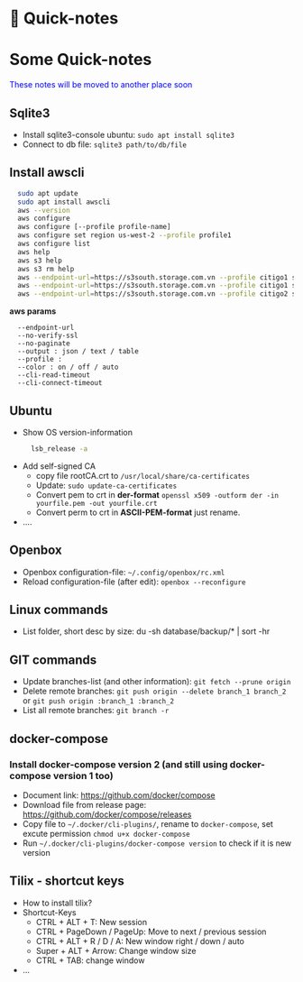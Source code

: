 # 🚧 Quick-notes


<!--more-->
# Some Quick-notes

<font color="#0000FF">These notes will be moved to another place soon</font>

## Sqlite3
- Install sqlite3-console ubuntu: `sudo apt install sqlite3`
- Connect to db file: `sqlite3 path/to/db/file`

## Install awscli
  ```bash
    sudo apt update
    sudo apt install awscli
    aws --version
    aws configure
    aws configure [--profile profile-name]
    aws configure set region us-west-2 --profile profile1
    aws configure list
    aws help
    aws s3 help
    aws s3 rm help
    aws --endpoint-url=https://s3south.storage.com.vn --profile citigo1 s3 ls
    aws --endpoint-url=https://s3south.storage.com.vn --profile citigo1 s3 rm --recursive s3://kiotviet-export
    aws --endpoint-url=https://s3south.storage.com.vn --profile citigo2 s3 rm --recursive s3://kiotvietimages
  ```
  **aws params**
  ```
    --endpoint-url
    --no-verify-ssl
    --no-paginate
    --output : json / text / table
    --profile : 
    --color : on / off / auto
    --cli-read-timeout
    --cli-connect-timeout

  ```

## Ubuntu
- Show OS version-information
  ```bash
    lsb_release -a
  ```
- Add self-signed CA
  - copy file rootCA.crt to `/usr/local/share/ca-certificates`
  - Update: `sudo update-ca-certificates`  
  - Convert pem to crt in **der-format** `openssl x509 -outform der -in yourfile.pem -out yourfile.crt`
  - Convert perm to crt in **ASCII-PEM-format** just rename.
- ....

## Openbox
- Openbox configuration-file: `~/.config/openbox/rc.xml`
- Reload configuration-file (after edit): `openbox --reconfigure`

## Linux commands
- List folder, short desc by size: du -sh database/backup/* | sort -hr

## GIT commands
- Update branches-list (and other information): `git fetch --prune origin`
- Delete remote branches: `git push origin --delete branch_1 branch_2` or `git push origin :branch_1 :branch_2`
- List all remote branches: `git branch -r`

## docker-compose
### Install docker-compose version 2 (and still using docker-compose version 1 too)
- Document link: https://github.com/docker/compose
- Download file from release page: https://github.com/docker/compose/releases 
- Copy file to `~/.docker/cli-plugins/`, rename to `docker-compose`, set excute permission `chmod u+x docker-compose`
- Run `~/.docker/cli-plugins/docker-compose version` to check if it is new version

## Tilix - shortcut keys
- How to install tilix?
- Shortcut-Keys
  - CTRL + ALT + T: New session
  - CTRL + PageDown / PageUp: Move to next / previous session
  - CTRL + ALT + R / D / A: New window right / down / auto
  - Super + ALT + Arrow: Change window size
  - CTRL + TAB: change window
- ...
